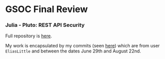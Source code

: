 # GSOC Final Review

### Julia - Pluto: REST API Security



Full repository is [here](https://github.com/EliasLittle/Pluto.jl/tree/wysiwyr-security).

My work is encapsulated by my commits (seen [here](https://github.com/EliasLittle/Pluto.jl/commits/wysiwyr-security)) which are from user `EliasLittle` and between the dates June 29th and August 22nd.

